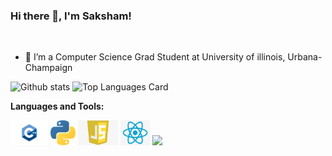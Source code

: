 ### Hi there 👋, I'm Saksham!

<br />

- 🌱 I’m a Computer Science Grad Student at University of illinois, Urbana-Champaign
 


![Github stats](https://github-readme-stats.vercel.app/api?username=Gerasaksham29&theme=highcontrast&show_icons=true&count_private=true)
![Top Languages Card](https://github-readme-stats.vercel.app/api/top-langs/?username=Gerasaksham29&layout=compact)




**Languages and Tools:**  

<code><img height="40" src="https://raw.githubusercontent.com/Gerasaksham29/Gerasaksham29/main/assets/cpp.png"></code>
<code><img height="40" src="https://raw.githubusercontent.com/Gerasaksham29/Gerasaksham29/main/assets/python.png"></code>
<code><img height="40" src="https://raw.githubusercontent.com/Gerasaksham29/Gerasaksham29/main/assets/js.jpg"></code>
<code><img height="40" src="https://raw.githubusercontent.com/Gerasaksham29/Gerasaksham29/main/assets/react.png"></code>
<code><img height="40" src="https://raw.githubusercontent.com/shinokada/shinokada/master/assets/php.png"></code>


<!--
**Gerasaksham29/Gerasaksham29** is a ✨ _special_ ✨ repository because its `README.md` (this file) appears on your GitHub profile.

Here are some ideas to get you started:

- 🔭 I’m currently working on ...
- 🌱 I’m currently learning ...
- 👯 I’m looking to collaborate on ...
- 🤔 I’m looking for help with ...
- 💬 Ask me about ...
- 📫 How to reach me: ...
- 😄 Pronouns: ...
- ⚡ Fun fact: ...
-->
